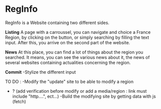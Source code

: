 # RegInfo

RegInfo is a Website containing two different sides.

**Listing** 
A page with a carroussel, you can navigate and choice a France Region, by clicking on the button, or simply searching by filling the text input.
After this, you arrive on the second part of the website.



**News** 
At this place, you can find a lot of things about the region you searched.
It means, you can see the various news about it, the news of several websites containing actualities concerning the region.


**Commit**
-Stylize the different input


TO DO : 
-Modify the "update" site to be able to modify a region
- ? (add verification before modify or add a media/region : link must include "http....", ect...)
-Build the modifying site by getting data with js (fetch)